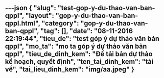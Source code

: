 ---json
{
    "slug": "test-gop-y-du-thao-van-ban-qppl",
    "layout": "gop-y-du-thao-van-ban-qppl.html",
    "category": "gop-y-du-thao-van-ban-qppl",
    "tag": [],
    "date": "08-11-2016 22:19:44",
    "tieu_de": "test góp ý dự thảo văn bản qppl",
    "mo_ta": "mo ta góp ý dự thảo văn bản qppl",
    "tieu_de_dinh_kem": "Để tải bản dự thảo kế hoạch, quyết định",
    "ten_tai_dinh_kem": "tải về",
    "tai_lieu_dinh_kem": "img/aa.jpeg"
}
---
